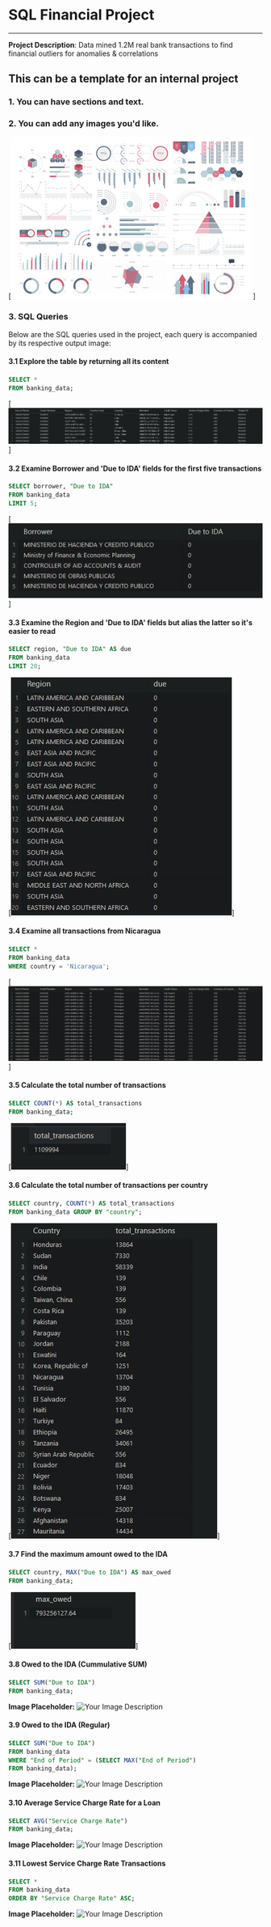 # SQL Financial Project
---
**Project Description**: Data mined 1.2M real bank transactions to find financial outliers for anomalies & correlations

## This can be a template for an internal project


### 1. You can have sections and text.

### 2. You can add any images you'd like.
[<img src="images/dummy_thumbnail.jpg?raw=true"/>]

### 3. SQL Queries
Below are the SQL queries used in the project, each query is accompanied by its respective output image:

#### 3.1 Explore the table by returning all its content
```sql
SELECT *
FROM banking_data;
```
[<img src="images/3.1.jpg?raw=true"/>]

#### 3.2 Examine Borrower and 'Due to IDA' fields for the first five transactions
```sql
SELECT borrower, "Due to IDA"
FROM banking_data
LIMIT 5;
```
[<img src="images/3.2.jpg?raw=true"/>]

#### 3.3 Examine the Region and 'Due to IDA' fields but alias the latter so it's easier to read
```sql
SELECT region, "Due to IDA" AS due
FROM banking_data
LIMIT 20;
```
[<img src="images/3.3.jpg?raw=true"/>]

#### 3.4 Examine all transactions from Nicaragua
```sql
SELECT *
FROM banking_data
WHERE country = 'Nicaragua';
```
[<img src="images/3.4.jpg?raw=true"/>]

#### 3.5 Calculate the total number of transactions
```sql
SELECT COUNT(*) AS total_transactions
FROM banking_data;
```
[<img src="images/3.5.jpg?raw=true"/>]

#### 3.6 Calculate the total number of transactions per country
```sql
SELECT country, COUNT(*) AS total_transactions
FROM banking_data GROUP BY "country";
```
[<img src="images/3.6.jpg?raw=true"/>]

#### 3.7 Find the maximum amount owed to the IDA
```sql
SELECT country, MAX("Due to IDA") AS max_owed
FROM banking_data;
```
[<img src="images/3.7.jpg?raw=true"/>]

#### 3.8 Owed to the IDA (Cummulative SUM)
```sql
SELECT SUM("Due to IDA")
FROM banking_data;
```
**Image Placeholder:** ![Your Image Description](images/owed_sum.jpg)

#### 3.9 Owed to the IDA (Regular)
```sql
SELECT SUM("Due to IDA")
FROM banking_data
WHERE "End of Period" = (SELECT MAX("End of Period")
FROM banking_data);
```
**Image Placeholder:** ![Your Image Description](images/owed_regular.jpg)

#### 3.10 Average Service Charge Rate for a Loan
```sql
SELECT AVG("Service Charge Rate")
FROM banking_data;
```
**Image Placeholder:** ![Your Image Description](images/avg_rate.jpg)

#### 3.11 Lowest Service Charge Rate Transactions
```sql
SELECT *
FROM banking_data
ORDER BY "Service Charge Rate" ASC;
```
**Image Placeholder:** ![Your Image Description](images/lowest_rate.jpg)



